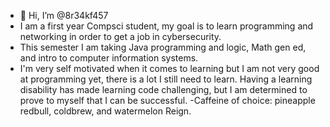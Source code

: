 - 👋 Hi, I’m @8r34kf457
- I am a first year Compsci student, my goal is to learn programming and networking in order to get a job in cybersecurity.
- This semester I am taking Java programming and logic, Math gen ed, and intro to computer information systems.
- I'm very self motivated when it comes to learning but I am not very good at programming yet, there is a lot I still need to learn.
Having a learning disability has made learning code challenging, but I am determined to prove to myself that I can be successful.
-Caffeine of choice: pineapple redbull, coldbrew, and watermelon Reign.

<!---
8r34kf457/8r34kf457 is a ✨ special ✨ repository because its `README.md` (this file) appears on your GitHub profile.
You can click the Preview link to take a look at your changes.
--->
